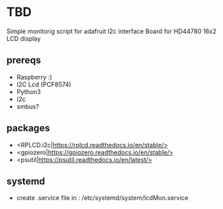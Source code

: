 # TBD
Simple monitorig script for adafruit I2c interface Board for HD44780 16x2 LCD display 

## prereqs
- Raspberry :) 
- I2C Lcd (PCF8574) 
- Python3
- I2c 
- smbus?

## packages 
- <RPLCD.i2c|https://rplcd.readthedocs.io/en/stable/>
- <gpiozero|https://gpiozero.readthedocs.io/en/stable/> 
- <psutil|https://psutil.readthedocs.io/en/latest/>

## systemd 
-  create .service file in : /etc/systemd/system/lcdMon.service
